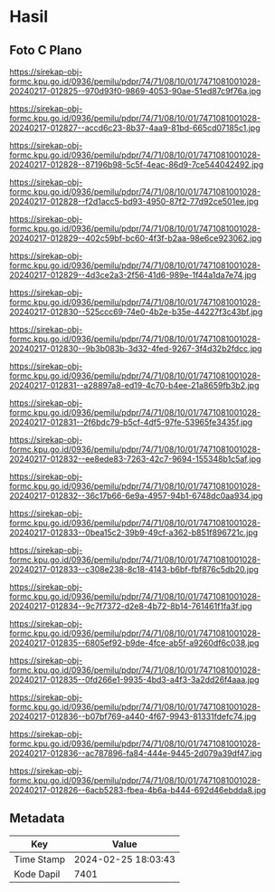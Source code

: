 # Hasil

## Foto C Plano

https://sirekap-obj-formc.kpu.go.id/0936/pemilu/pdpr/74/71/08/10/01/7471081001028-20240217-012825--970d93f0-9869-4053-90ae-51ed87c9f76a.jpg

https://sirekap-obj-formc.kpu.go.id/0936/pemilu/pdpr/74/71/08/10/01/7471081001028-20240217-012827--accd6c23-8b37-4aa9-81bd-665cd07185c1.jpg

https://sirekap-obj-formc.kpu.go.id/0936/pemilu/pdpr/74/71/08/10/01/7471081001028-20240217-012828--87196b98-5c5f-4eac-86d9-7ce544042492.jpg

https://sirekap-obj-formc.kpu.go.id/0936/pemilu/pdpr/74/71/08/10/01/7471081001028-20240217-012828--f2d1acc5-bd93-4950-87f2-77d92ce501ee.jpg

https://sirekap-obj-formc.kpu.go.id/0936/pemilu/pdpr/74/71/08/10/01/7471081001028-20240217-012829--402c59bf-bc60-4f3f-b2aa-98e6ce923062.jpg

https://sirekap-obj-formc.kpu.go.id/0936/pemilu/pdpr/74/71/08/10/01/7471081001028-20240217-012829--4d3ce2a3-2f56-41d6-989e-1f44a1da7e74.jpg

https://sirekap-obj-formc.kpu.go.id/0936/pemilu/pdpr/74/71/08/10/01/7471081001028-20240217-012830--525ccc69-74e0-4b2e-b35e-44227f3c43bf.jpg

https://sirekap-obj-formc.kpu.go.id/0936/pemilu/pdpr/74/71/08/10/01/7471081001028-20240217-012830--9b3b083b-3d32-4fed-9267-3f4d32b2fdcc.jpg

https://sirekap-obj-formc.kpu.go.id/0936/pemilu/pdpr/74/71/08/10/01/7471081001028-20240217-012831--a28897a8-ed19-4c70-b4ee-21a8659fb3b2.jpg

https://sirekap-obj-formc.kpu.go.id/0936/pemilu/pdpr/74/71/08/10/01/7471081001028-20240217-012831--2f6bdc79-b5cf-4df5-97fe-53965fe3435f.jpg

https://sirekap-obj-formc.kpu.go.id/0936/pemilu/pdpr/74/71/08/10/01/7471081001028-20240217-012832--ee8ede83-7263-42c7-9694-155348b1c5af.jpg

https://sirekap-obj-formc.kpu.go.id/0936/pemilu/pdpr/74/71/08/10/01/7471081001028-20240217-012832--36c17b66-6e9a-4957-94b1-6748dc0aa934.jpg

https://sirekap-obj-formc.kpu.go.id/0936/pemilu/pdpr/74/71/08/10/01/7471081001028-20240217-012833--0bea15c2-39b9-49cf-a362-b851f896721c.jpg

https://sirekap-obj-formc.kpu.go.id/0936/pemilu/pdpr/74/71/08/10/01/7471081001028-20240217-012833--c308e238-8c18-4143-b6bf-fbf876c5db20.jpg

https://sirekap-obj-formc.kpu.go.id/0936/pemilu/pdpr/74/71/08/10/01/7471081001028-20240217-012834--9c7f7372-d2e8-4b72-8b14-761461f1fa3f.jpg

https://sirekap-obj-formc.kpu.go.id/0936/pemilu/pdpr/74/71/08/10/01/7471081001028-20240217-012835--6805ef92-b9de-4fce-ab5f-a9260df6c038.jpg

https://sirekap-obj-formc.kpu.go.id/0936/pemilu/pdpr/74/71/08/10/01/7471081001028-20240217-012835--0fd266e1-9935-4bd3-a4f3-3a2dd26f4aaa.jpg

https://sirekap-obj-formc.kpu.go.id/0936/pemilu/pdpr/74/71/08/10/01/7471081001028-20240217-012836--b07bf769-a440-4f67-9943-81331fdefc74.jpg

https://sirekap-obj-formc.kpu.go.id/0936/pemilu/pdpr/74/71/08/10/01/7471081001028-20240217-012836--ac787896-fa84-444e-9445-2d079a39df47.jpg

https://sirekap-obj-formc.kpu.go.id/0936/pemilu/pdpr/74/71/08/10/01/7471081001028-20240217-012826--6acb5283-fbea-4b6a-b444-692d46ebdda8.jpg


## Metadata

| Key        | Value               |
| ---------- | ------------------- |
| Time Stamp | 2024-02-25 18:03:43 |
| Kode Dapil | 7401                |



